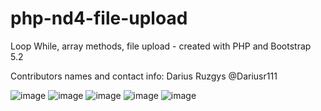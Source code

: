# php-nd4-file-upload

Loop While, array methods, file upload - created with PHP and Bootstrap 5.2

Contributors names and contact info: Darius Ruzgys @Dariusr111

![image](https://user-images.githubusercontent.com/106965568/187042956-122d366e-a8eb-40cb-ad8a-0eed1a3ec090.png)
![image](https://user-images.githubusercontent.com/106965568/187043078-cbaeb547-f913-4a04-af46-199a57bac705.png)
![image](https://user-images.githubusercontent.com/106965568/187043102-205a9edf-8fd0-4cc9-86ba-0bac2eb5e4cf.png)
![image](https://user-images.githubusercontent.com/106965568/187043131-1c512384-3590-42d9-999f-fb6c88c82090.png)
![image](https://user-images.githubusercontent.com/106965568/187043222-4eec9e76-2c1a-43b8-9395-d26a855d36ab.png)





